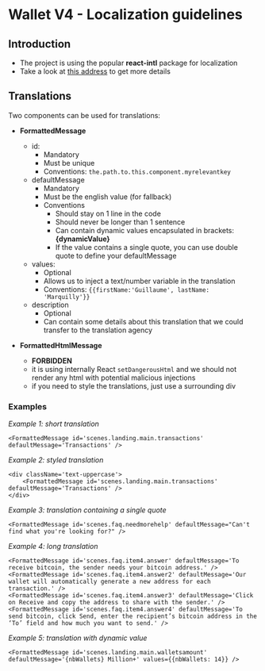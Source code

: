 # Wallet V4 - Localization guidelines

## Introduction
* The project is using the popular **react-intl** package for localization
* Take a look at [this address](https://github.com/yahoo/react-intl/wiki) to get more details

## Translations

Two components can be used for translations:

* **FormattedMessage**
    * id:
        * Mandatory
        * Must be unique
        * Conventions: `the.path.to.this.component.myrelevantkey`
    * defaultMessage
        * Mandatory
        * Must be the english value (for fallback)
        * Conventions
            * Should stay on 1 line in the code
            * Should never be longer than 1 sentence
            * Can contain dynamic values encapsulated in brackets: **{dynamicValue}**
            * If the value contains a single quote, you can use double quote to define your defaultMessage
    * values:
        * Optional
        * Allows us to inject a text/number variable in the translation
        * Conventions: `{{firstName:'Guillaume', lastName: 'Marquilly'}}`
    * description
        * Optional
        * Can contain some details about this translation that we could transfer to the translation agency

* **FormattedHtmlMessage** 
    * **FORBIDDEN**
    *  it is using internally React `setDangerousHtml` and we should not render any html with potential malicious injections
    *  if you need to style the translations, just use a surrounding div

### Examples

*Example 1: short translation*
```
<FormattedMessage id='scenes.landing.main.transactions' defaultMessage='Transactions' />
```

*Example 2: styled translation*
```
<div className='text-uppercase'>
    <FormattedMessage id='scenes.landing.main.transactions' defaultMessage='Transactions' />
</div>
```

*Example 3: translation containing a single quote*
```
<FormattedMessage id='scenes.faq.needmorehelp' defaultMessage="Can't find what you're looking for?" />
```

*Example 4: long translation*
```
<FormattedMessage id='scenes.faq.item4.answer' defaultMessage='To receive bitcoin, the sender needs your bitcoin address.' />
<FormattedMessage id='scenes.faq.item4.answer2' defaultMessage='Our wallet will automatically generate a new address for each transaction.' />
<FormattedMessage id='scenes.faq.item4.answer3' defaultMessage='Click on Receive and copy the address to share with the sender.' />
<FormattedMessage id='scenes.faq.item4.answer4' defaultMessage='To send bitcoin, click Send, enter the recipient’s bitcoin address in the ‘To’ field and how much you want to send.' />
```

*Example 5: translation with dynamic value*
```
<FormattedMessage id='scenes.landing.main.walletsamount' defaultMessage='{nbWallets} Million+' values={{nbWallets: 14}} />
```
